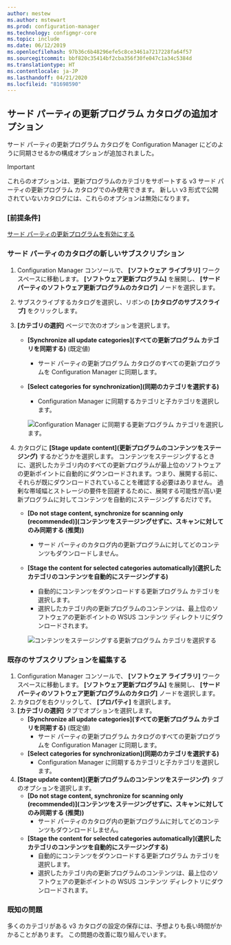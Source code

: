 ```yaml
---
author: mestew
ms.author: mstewart
ms.prod: configuration-manager
ms.technology: configmgr-core
ms.topic: include
ms.date: 06/12/2019
ms.openlocfilehash: 97b36c6b48296efe5c8ce3461a7217228fa64f57
ms.sourcegitcommit: bbf820c35414bf2cba356f30fe047c1a34c5384d
ms.translationtype: HT
ms.contentlocale: ja-JP
ms.lasthandoff: 04/21/2020
ms.locfileid: "81698590"
---
```

## <a name="additional-options-for-third-party-update-catalogs"></a>サード パーティの更新プログラム カタログの追加オプション

サード パーティの更新プログラム カタログを Configuration Manager にどのように同期させるかの構成オプションが追加されました。 

> [!IMPORTANT]
> これらのオプションは、更新プログラムのカテゴリをサポートする v3 サード パーティの更新プログラム カタログでのみ使用できます。 新しい v3 形式で公開されていないカタログには、これらのオプションは無効になります。

### <a name="prerequisites"></a>[前提条件]

[サード パーティの更新プログラムを有効にする](https://docs.microsoft.com/sccm/sum/deploy-use/third-party-software-updates)

### <a name="new-subscription-to-a-third-party-catalog"></a>サード パーティのカタログの新しいサブスクリプション

1. Configuration Manager コンソールで、 **[ソフトウェア ライブラリ]** ワークスペースに移動します。 **[ソフトウェア更新プログラム]** を展開し、 **[サード パーティのソフトウェア更新プログラムのカタログ]** ノードを選択します。
1. サブスクライブするカタログを選択し、リボンの **[カタログのサブスクライブ]** をクリックします。
1. **[カテゴリの選択]** ページで次のオプションを選択します。

   - **[Synchronize all update categories]\(すべての更新プログラム カテゴリを同期する\)** (既定値)
       - サード パーティの更新プログラム カタログのすべての更新プログラムを Configuration Manager に同期します。
   -  **[Select categories for synchronization]\(同期のカテゴリを選択する\)**
       - Configuration Manager に同期するカテゴリと子カテゴリを選択します。

      ![Configuration Manager に同期する更新プログラム カテゴリを選択します。](../../media/4469002-select-categories-for-sync.png)

1. カタログに **[Stage update content]\(更新プログラムのコンテンツをステージング\)** するかどうかを選択します。 コンテンツをステージングするときに、選択したカテゴリ内のすべての更新プログラムが最上位のソフトウェアの更新ポイントに自動的にダウンロードされます。つまり、展開する前に、それらが既にダウンロードされていることを確認する必要はありません。 過剰な帯域幅とストレージの要件を回避するために、展開する可能性が高い更新プログラムに対してコンテンツを自動的にステージングするだけです。

   - **[Do not stage content, synchronize for scanning only (recommended)]\(コンテンツをステージングせずに、スキャンに対してのみ同期する (推奨)\)**
     - サード パーティのカタログ内の更新プログラムに対してどのコンテンツもダウンロードしません。
   - **[Stage the content for selected categories automatically]\(選択したカテゴリのコンテンツを自動的にステージングする\)**
     - 自動的にコンテンツをダウンロードする更新プログラム カテゴリを選択します。
     - 選択したカテゴリ内の更新プログラムのコンテンツは、最上位のソフトウェアの更新ポイントの WSUS コンテンツ ディレクトリにダウンロードされます。

      ![コンテンツをステージングする更新プログラム カテゴリを選択する](../../media/4469002-stage-content.png)

### <a name="edit-an-existing-subscription"></a>既存のサブスクリプションを編集する

1. Configuration Manager コンソールで、 **[ソフトウェア ライブラリ]** ワークスペースに移動します。 **[ソフトウェア更新プログラム]** を展開し、 **[サード パーティのソフトウェア更新プログラムのカタログ]** ノードを選択します。
1. カタログを右クリックして、 **[プロパティ]** を選択します。
1. **[カテゴリの選択]** タブでオプションを選択します。
   - **[Synchronize all update categories]\(すべての更新プログラム カテゴリを同期する\)** (既定値)
       - サード パーティの更新プログラム カタログのすべての更新プログラムを Configuration Manager に同期します。
   -  **[Select categories for synchronization]\(同期のカテゴリを選択する\)**
       - Configuration Manager に同期するカテゴリと子カテゴリを選択します。
1. **[Stage update content]\(更新プログラムのコンテンツをステージング\)** タブのオプションを選択します。
   - **[Do not stage content, synchronize for scanning only (recommended)]\(コンテンツをステージングせずに、スキャンに対してのみ同期する (推奨)\)**
     - サード パーティのカタログ内の更新プログラムに対してどのコンテンツもダウンロードしません。
   - **[Stage the content for selected categories automatically]\(選択したカテゴリのコンテンツを自動的にステージングする\)**
     - 自動的にコンテンツをダウンロードする更新プログラム カテゴリを選択します。
     - 選択したカテゴリ内の更新プログラムのコンテンツは、最上位のソフトウェアの更新ポイントの WSUS コンテンツ ディレクトリにダウンロードされます。 

### <a name="known-issues"></a>既知の問題

多くのカテゴリがある v3 カタログの設定の保存には、予想よりも長い時間がかかることがあります。 この問題の改善に取り組んでいます。 
